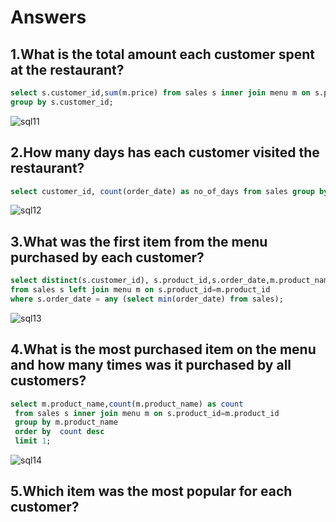 # Answers

## 1.What is the total amount each customer spent at the restaurant?

```sql
select s.customer_id,sum(m.price) from sales s inner join menu m on s.product_id=m.product_id
group by s.customer_id;
```

![sql11](https://user-images.githubusercontent.com/67575229/204203487-b43cc18c-d040-41b6-9ae4-01f6365b75ea.png)

## 2.How many days has each customer visited the restaurant?

```sql
select customer_id, count(order_date) as no_of_days from sales group by customer_id;
```

![sql12](https://user-images.githubusercontent.com/67575229/204204790-5d5ddc53-23a5-4ca3-b630-6339440b7a09.png)

## 3.What was the first item from the menu purchased by each customer?

```sql
select distinct(s.customer_id), s.product_id,s.order_date,m.product_name 
from sales s left join menu m on s.product_id=m.product_id 
where s.order_date = any (select min(order_date) from sales);
```
![sql13](https://user-images.githubusercontent.com/67575229/204206798-d3b64f3d-b776-429e-8d88-e2045a1fd7c2.png)

## 4.What is the most purchased item on the menu and how many times was it purchased by all customers?

```sql
select m.product_name,count(m.product_name) as count
 from sales s inner join menu m on s.product_id=m.product_id 
 group by m.product_name
 order by  count desc
 limit 1;
```
![sql14](https://user-images.githubusercontent.com/67575229/204208462-08d261e7-df14-4102-9b64-5bf1989c9150.png)

## 5.Which item was the most popular for each customer?
```sql

```

